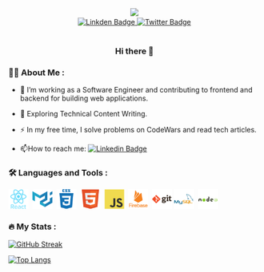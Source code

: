 <div id="header" align="center">
  <img src="https://media.giphy.com/media/SUcApSWjPwQMARvcM8/giphy.gif" width="100"/>

<div id="badges">
 <a href="https://www.linkedin.com/in/hillary-v-804438114/">
<img src="https://img.shields.io/badge/LinkedIn-blue?logo=linkedin&logoColor=white&style=for-the-badge" alt="Linkden Badge"> </a>
 <a href="https://twitter.com/VanCodes1">
<img src="https://img.shields.io/badge/Twitter-blue?style=for-the-badge&logo=twitter&logoColor=white" alt="Twitter Badge"/> </a>
</div>
<img src="https://komarev.com/ghpvc/?username=hvanotten&style=flat-square&color=blue" alt=""/>

</div>
<div align="center">
 
 ### Hi there 👋 
 
 </div>
 
 ### :woman_technologist: About Me :
 
 
- :telescope: I’m working as a Software Engineer and contributing to frontend and backend for building web applications.

- :seedling: Exploring Technical Content Writing.

- :zap: In my free time, I solve problems on CodeWars and read tech articles.

- :mailbox:How to reach me: [![Linkedin Badge](https://img.shields.io/badge/-HVanotten-blue?style=flat&logo=Linkedin&logoColor=white)](https://www.linkedin.com/in/hillary-v-804438114/)

### :hammer_and_wrench: Languages and Tools :

<div>
 <img src="https://github.com/devicons/devicon/blob/master/icons/react/react-original-wordmark.svg" title="React" alt="React" width="40" height="40"/>&nbsp;
 <img src="https://github.com/devicons/devicon/blob/master/icons/materialui/materialui-original.svg" title="Material UI" alt="Material UI" width="40" height="40"/>&nbsp;
 <img src="https://github.com/devicons/devicon/blob/master/icons/css3/css3-plain-wordmark.svg"  title="CSS3" alt="CSS" width="40" height="40"/>&nbsp;
 <img src="https://github.com/devicons/devicon/blob/master/icons/html5/html5-original.svg" title="HTML5" alt="HTML" width="40" height="40"/>&nbsp;
   <img src="https://github.com/devicons/devicon/blob/master/icons/javascript/javascript-original.svg" title="JavaScript" alt="JavaScript" width="40" height="40"/>&nbsp;
  <img src="https://github.com/devicons/devicon/blob/master/icons/firebase/firebase-plain-wordmark.svg" title="Firebase" alt="Firebase" width="40" height="40"/>&nbsp;
  <img src="https://github.com/devicons/devicon/blob/master/icons/git/git-original-wordmark.svg" title="Git" **alt="Git" width="40" height="40"/>
  <img src="https://github.com/devicons/devicon/blob/master/icons/mysql/mysql-original-wordmark.svg" title="MySQL"  alt="MySQL" width="40" height="40"/>&nbsp;
  <img src="https://github.com/devicons/devicon/blob/master/icons/nodejs/nodejs-original-wordmark.svg" title="NodeJS" alt="NodeJS" width="40" height="40"/>&nbsp;
 </div>
 
 ### :fire: My Stats :
 
 [![GitHub Streak](http://github-readme-streak-stats.herokuapp.com?user=hvanotten&theme=dark&background=000000)](https://git.io/streak-stats)
 
 [![Top Langs](https://github-readme-stats.vercel.app/api/top-langs/?username=hvanotten)](https://github.com/hvanotten/github-readme-stats)


